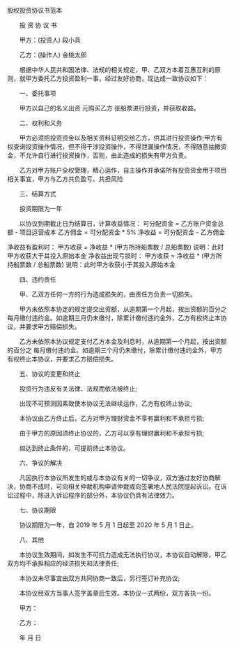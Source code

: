 股权投资协议书范本

　　投 资 协 议 书

　　甲方：(投资人)    段小兵

　　乙方：(操作人)	   金桃太郎

　　根据中华人民共和国法律、法规的相关规定，甲、乙双方本着互惠互利的原则，就甲方委托乙方投资盈利一事，经过友好协商，现达成一致协议如下：

　　一、委托事项

　　甲方以自己的名义出资   元购买乙方    张船票进行投资，并获取收益。

　　二、权利和义务

　　甲方必须把投资资金以及相关资料证明交给乙方，供其进行投资操作;甲方有权查询投资操作情况，但不得干涉投资操作，不得泄漏操作情况，不得随意抽撤资金，不允许自行进行投资操作，否则，由此造成的损失有甲方负责。

　　乙方对甲方账户全权管理，精心运作，自主操作并承诺所有投资资金用于项目相关事宜，甲方与乙方共负盈亏、共担风险

　　三、结算方式

　　投资期限为一年

　　以协议到期截止日为结算日，计算收益情况：
可分配资金 = 乙方账户资金总额 - 项目运营成本
乙方佣金 = 可分配资金 * 5%
净收益 = 可分配资金 - 乙方佣金

净收益有盈利时：
甲方收获 = 净收益 * (甲方所持船票数 / 总船票数)
说明：此时甲方收获大于其投入原始本金
净收益出现亏损时：
甲方收获 = 净收益 * (甲方所持船票数 / 总船票数)
说明：此时甲方收获小于其投入原始本金

　　四、违约责任

　　甲、乙双方任何一方的行为造成损失的，由责任方负责一切损失。

　　甲方未依照本协定的规定提交出资额，从逾期第一个月起，按出资额的百分之  每月缴付违约金。如逾期三月仍未缴付，除累计缴付违约金外，乙方有权终止本协议，并要求甲方赔偿损失。

　　乙方未依照本协议规定支付乙方本金及利息时，从逾期第一个月起，按出资额的百分之  每月缴付违约金。如逾期三个月仍未缴付，除累计缴付违约金外，甲方有权终止本协议，并要求乙方赔偿损失。

　　五、协议的变更和终止

　　投资行为违反有关法律、法规而依法被终止;

　　出现不可预测因素致使本协议无法继续运作，乙方有权终止协议;

　　本协议由乙方终止后，乙方对甲方理财资金不享有赢利和不承担亏损;

　　由于甲方的原因须终止协议的，乙方可以享有理财赢利和不承担亏损;

　　如达到终止条件的，可提前终止本协议。

　　六、争议的解决

　　凡因执行本协议所发生的或与本协议有关的一切争议，双方通过友好协商解决，协商不成时，可向相关仲裁机构申请仲裁或向签署地人民法院提起诉讼。在诉讼过程中，除进入诉讼程序的部分外，本协议仍具有法律效力。

　　七、协议期限

　　协议期限为一年，自  2019   年  5  月  1 日起至  2020  年  5 月  1  日止。

　　八、其他

　　本协议生效期间，如发生不可抗力造成无法执行协议，本协议自动解除，甲乙双方均不承担相应的经济损失和法律责任;

　　本协议未尽事宜由双方共同协商一致后，另行签订补充协议;

　　本协议经双方当事人签字盖章后生效。本协议一式两份，双方各执一份。

　　甲方：

　　乙方：

　　年    月    日